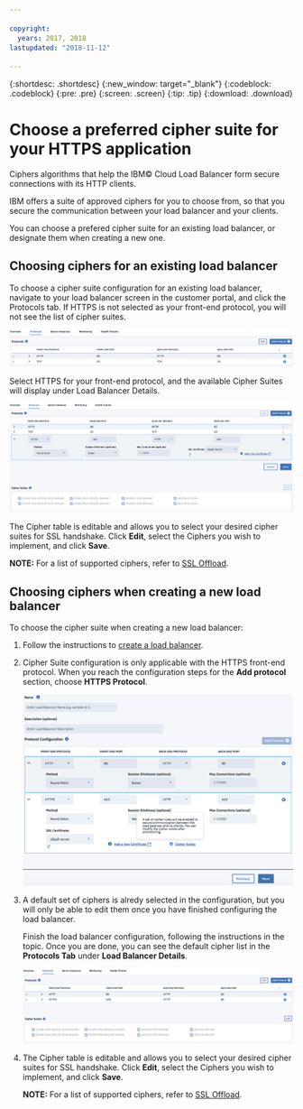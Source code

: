 ```yaml
---

copyright:
  years: 2017, 2018
lastupdated: "2018-11-12"

---
```


{:shortdesc: .shortdesc}
{:new_window: target="_blank"}
{:codeblock: .codeblock}
{:pre: .pre}
{:screen: .screen}
{:tip: .tip}
{:download: .download}

# Choose a preferred cipher suite for your HTTPS application
Ciphers algorithms that help the IBM© Cloud Load Balancer form secure connections with its HTTP clients.

IBM offers a suite of approved ciphers for you to choose from, so that you secure the communication between your load balancer and your clients.

You can choose a prefered cipher suite for an existing load balancer, or designate them when creating a new one. 

## Choosing ciphers for an existing load balancer
To choose a cipher suite configuration for an existing load balancer, navigate to your load balancer screen in the customer portal, and click the Protocols tab.  If HTTPS is not selected as your front-end protocol, you will not see the list of cipher suites.

  <img src="images/DetailsFlow-HTTPSUnselected.png" alt="drawing" style="width: 700px;"/>
  
Select HTTPS for your front-end protocol, and the available Cipher Suites will display under Load Balancer Details. 

  <img src="images/DetailsFlow-CustomCipherSelection.png" alt="drawing" style="width: 600px;"/>
  
The Cipher table is editable and allows you to select your desired cipher suites for SSL handshake. Click **Edit**, select the Ciphers you wish to implement, and click **Save**.
  
**NOTE:** For a list of supported ciphers, refer to [SSL Offload](ssl-offload.html).

## Choosing ciphers when creating a new load balancer

To choose the cipher suite when creating a new load balancer:

1. Follow the instructions to [create a load balancer](create-load-balancer.html).
  
2. Cipher Suite configuration is only applicable with the HTTPS front-end protocol. When you reach the configuration steps for the **Add protocol** section, choose **HTTPS Protocol**.

	<img src="images/ProvisioningFlow-CustomCiphers.png" alt="drawing" style="width: 500px;"/>
  
3. A default set of ciphers is alredy selected in the configuration, but you will only be able to edit them once you have finished configuring the load balancer. 
  
	Finish the load balancer configuration, following the instructions in the topic. Once you are done, you can see the default cipher list in the **Protocols Tab** under **Load Balancer Details**.

	<img src="images/View-CustomCiphers.png" alt="drawing" style="width: 600px;"/>
  
4. The Cipher table is editable and allows you to select your desired cipher suites for SSL handshake. Click **Edit**, select the Ciphers you wish to implement, and click **Save**.
	
	**NOTE:** For a list of supported ciphers, refer to [SSL Offload](ssl-offload.html).